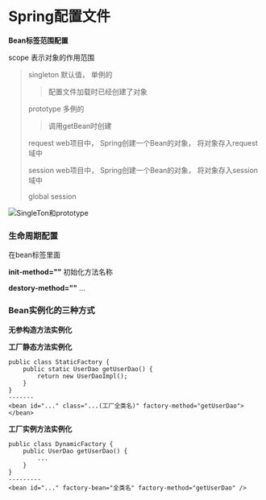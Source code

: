 # Spring配置文件

**Bean标签范围配置**



scope 表示对象的作用范围

>singleton 默认值， 单例的
>
>>配置文件加载时已经创建了对象
>
>prototype 多例的
>
>>调用getBean时创建
>
>request web项目中， Spring创建一个Bean的对象， 将对象存入request域中
>
>session web项目中， Spring创建一个Bean的对象， 将对象存入session域中
>
>global session 



![SingleTon和prototype](F:\E盘\编程学习\Spring\SingleTon和prototype.png)



### 生命周期配置

在bean标签里面



**init-method=""** 初始化方法名称

**destory-method=""** ...







### Bean实例化的三种方式



**无参构造方法实例化**



**工厂静态方法实例化**

```
public class StaticFactory {
	public static UserDao getUserDao() {
		return new UserDaoImpl();
	}
}
-------
<bean id="..." class="...(工厂全类名)" factory-method="getUserDao"></bean>
```



**工厂实例方法实例化**

```
public class DynamicFactory {
	public UserDao getUserDao() {
		...
	}
}
---------
<bean id="..." factory-bean="全类名" factory-method="getUserDao" />
```

